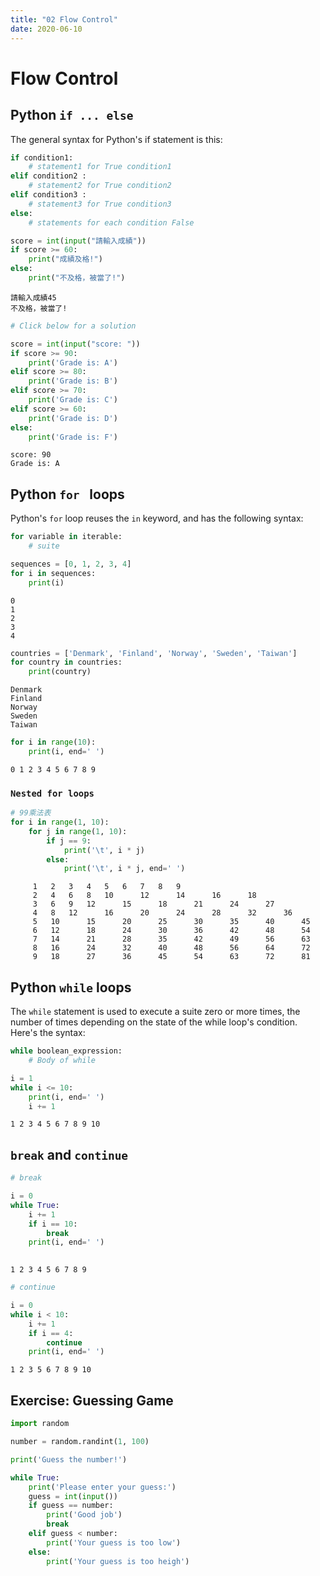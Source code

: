 ```yaml
---
title: "02 Flow Control"
date: 2020-06-10
---
```


# Flow Control

## Python `if ... else` 

The general syntax for Python's if statement is this:

```python
if condition1:
    # statement1 for True condition1
elif condition2 :
    # statement2 for True condition2
elif condition3 :
    # statement3 for True condition3
else:
    # statements for each condition False
```


```python
score = int(input("請輸入成績"))
if score >= 60:
    print("成績及格!")
else:
    print("不及格，被當了!")
```

    請輸入成績45
    不及格，被當了!



```python
# Click below for a solution

score = int(input("score: "))
if score >= 90:
    print('Grade is: A')
elif score >= 80:
    print('Grade is: B')
elif score >= 70:
    print('Grade is: C')
elif score >= 60:
    print('Grade is: D')
else:
    print('Grade is: F')
```

    score: 90
    Grade is: A


## Python `for ` loops

Python's `for` loop reuses the `in` keyword, and has the following syntax:

```python
for variable in iterable:
    # suite
```


```python
sequences = [0, 1, 2, 3, 4]
for i in sequences:
    print(i)
```

    0
    1
    2
    3
    4



```python
countries = ['Denmark', 'Finland', 'Norway', 'Sweden', 'Taiwan']
for country in countries:
    print(country)
```

    Denmark
    Finland
    Norway
    Sweden
    Taiwan



```python
for i in range(10):
    print(i, end=' ')
```

    0 1 2 3 4 5 6 7 8 9 

### `Nested for loops`


```python
# 99乘法表
for i in range(1, 10):
    for j in range(1, 10):
        if j == 9:
            print('\t', i * j)
        else:
            print('\t', i * j, end=' ')
```

    	 1 	 2 	 3 	 4 	 5 	 6 	 7 	 8 	 9
    	 2 	 4 	 6 	 8 	 10 	 12 	 14 	 16 	 18
    	 3 	 6 	 9 	 12 	 15 	 18 	 21 	 24 	 27
    	 4 	 8 	 12 	 16 	 20 	 24 	 28 	 32 	 36
    	 5 	 10 	 15 	 20 	 25 	 30 	 35 	 40 	 45
    	 6 	 12 	 18 	 24 	 30 	 36 	 42 	 48 	 54
    	 7 	 14 	 21 	 28 	 35 	 42 	 49 	 56 	 63
    	 8 	 16 	 24 	 32 	 40 	 48 	 56 	 64 	 72
    	 9 	 18 	 27 	 36 	 45 	 54 	 63 	 72 	 81


## Python `while` loops

The `while` statement is used to execute a suite zero or more times, 
the number of times depending on the state of the while loop's condition.
Here's the syntax:

```python
while boolean_expression:
    # Body of while
```


```python
i = 1
while i <= 10:
    print(i, end=' ')
    i += 1
```

    1 2 3 4 5 6 7 8 9 10 

## `break` and `continue`


```python
# break

i = 0
while True:
    i += 1
    if i == 10:
        break
    print(i, end=' ')
    
```

    1 2 3 4 5 6 7 8 9 


```python
# continue

i = 0
while i < 10:
    i += 1
    if i == 4:
        continue
    print(i, end=' ')
```

    1 2 3 5 6 7 8 9 10 

## Exercise: Guessing Game


```python
import random

number = random.randint(1, 100)

print('Guess the number!')

while True:
    print('Please enter your guess:')
    guess = int(input())
    if guess == number:
        print('Good job')
        break
    elif guess < number:
        print('Your guess is too low')
    else:
        print('Your guess is too heigh')    
```
